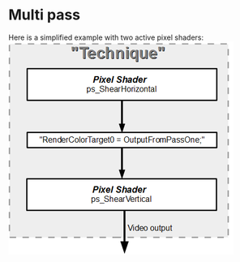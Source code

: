 # Multi pass

Here is a simplified example with two active pixel shaders:
![](images/multipass01_2017-05-16.png)
